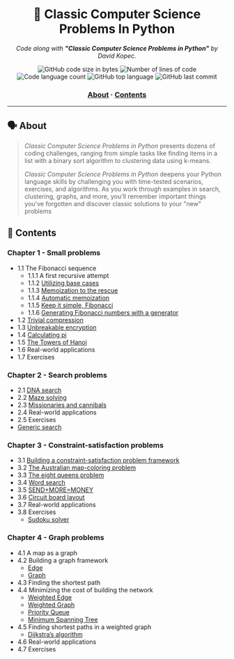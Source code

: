 <h1 align="center">
	📘 Classic Computer Science Problems In Python
</h1>

<p align="center">
  <i>Code along with  <b>"Classic Computer Science Problems in Python"</b> by David Kopec.</i>
</p>


<p align="center">
	<img alt="GitHub code size in bytes" src="https://img.shields.io/github/languages/code-size/appinha/book-ClassicComputerScienceProblemsInPython?color=blueviolet" />
	<img alt="Number of lines of code" src="https://img.shields.io/tokei/lines/github/appinha/book-ClassicComputerScienceProblemsInPython?color=blueviolet" />
	<img alt="Code language count" src="https://img.shields.io/github/languages/count/appinha/book-ClassicComputerScienceProblemsInPython?color=blue" />
	<img alt="GitHub top language" src="https://img.shields.io/github/languages/top/appinha/book-ClassicComputerScienceProblemsInPython?color=blue" />
	<img alt="GitHub last commit" src="https://img.shields.io/github/last-commit/appinha/book-ClassicComputerScienceProblemsInPython?color=brightgreen" />
</p>

<h3 align="center">
	<a href="#%EF%B8%8F-about">About</a>
	<span> · </span>
	<a href="#-contents">Contents</a>
</h3>

---

## 🗣️ About

> _Classic Computer Science Problems in Python_ presents dozens of coding challenges, ranging from simple tasks like finding items in a list with a binary sort algorithm to clustering data using k-means.
>
> _Classic Computer Science Problems in Python_ deepens your Python language skills by challenging you with time-tested scenarios, exercises, and algorithms. As you work through examples in search, clustering, graphs, and more, you'll remember important things you've forgotten and discover classic solutions to your "new" problems

## 📑 Contents

### Chapter 1 - Small problems

- 1.1 The Fibonacci sequence
  - 1.1.1 A first recursive attempt
  - 1.1.2 [Utilizing base cases](Chapter1/1.1-fib2.py)
  - 1.1.3 [Memoization to the rescue](Chapter1/1.1-fib3.py)
  - 1.1.4 [Automatic memoization](Chapter1/1.1-fib4.py)
  - 1.1.5 [Keep it simple, Fibonacci](Chapter1/1.1-fib5.py)
  - 1.1.6 [Generating Fibonacci numbers with a generator](Chapter1/1.1-fib6.py)
- 1.2 [Trivial compression](Chapter1/1.2-trivial_compression.py)
- 1.3 [Unbreakable encryption](Chapter1/1.3-unbreakable_encryption.py)
- 1.4 [Calculating pi](Chapter1/1.4-calculating_pi.py)
- 1.5 [The Towers of Hanoi](Chapter1/1.5-towers_of_hanoi.py)
- 1.6 Real-world applications
- 1.7 Exercises

### Chapter 2 - Search problems

- 2.1 [DNA search](Chapter2/2.1-dna_search.py)
- 2.2 [Maze solving](Chapter2/2.2-maze.py)
- 2.3 [Missionaries and cannibals](Chapter2/2.3-missionaries.py)
- 2.4 Real-world applications
- 2.5 Exercises
- [Generic search](Chapter2/generic_search.py)

### Chapter 3 - Constraint-satisfaction problems

- 3.1 [Building a constraint-satisfaction problem framework](Chapter3/csp.py)
- 3.2 [The Australian map-coloring problem](Chapter3/3.2-map_coloring.py)
- 3.3 [The eight queens problem](Chapter3/3.3-eight_queens.py)
- 3.4 [Word search](Chapter3/3.4-word_search.py)
- 3.5 [SEND+MORE=MONEY](Chapter3/3.5-send_more_money.py)
- 3.6 [Circuit board layout](Chapter3/3.6-circuit_board_layout.py)
- 3.7 Real-world applications
- 3.8 Exercises
  - [Sudoku solver](Chapter3/3.8-sudoku.py)

### Chapter 4 - Graph problems

- 4.1 A map as a graph
- 4.2 Building a graph framework
  - [Edge](Chapter4/edge.py)
  - [Graph](Chapter4/graph.py)
- 4.3 Finding the shortest path
- 4.4 Minimizing the cost of building the network
  - [Weighted Edge](Chapter4/weighted_edge.py)
  - [Weighted Graph](Chapter4/weighted_graph.py)
  - [Priority Queue](Chapter4/priority_queue.py)
  - [Minimum Spanning Tree](Chapter4/mst.py)
- 4.5 Finding shortest paths in a weighted graph
  - [Dijkstra’s algorithm](Chapter4/dijkstra.py)
- 4.6 Real-world applications
- 4.7 Exercises